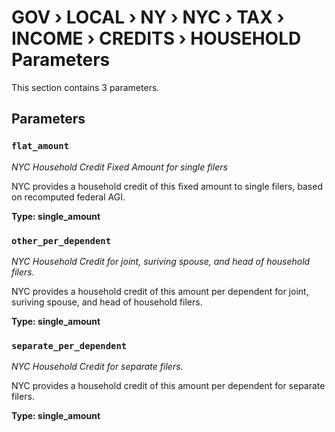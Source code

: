 # GOV › LOCAL › NY › NYC › TAX › INCOME › CREDITS › HOUSEHOLD Parameters

This section contains 3 parameters.

## Parameters

### `flat_amount`
*NYC Household Credit Fixed Amount for single filers*

NYC provides a household credit of this fixed amount to single filers, based on recomputed federal AGI.

**Type: single_amount**


### `other_per_dependent`
*NYC Household Credit for joint, suriving spouse, and head of household filers.*

NYC provides a household credit of this amount per dependent for joint, suriving spouse, and head of household filers.

**Type: single_amount**


### `separate_per_dependent`
*NYC Household Credit for separate filers.*

NYC provides a household credit of this amount per dependent for separate filers.

**Type: single_amount**

